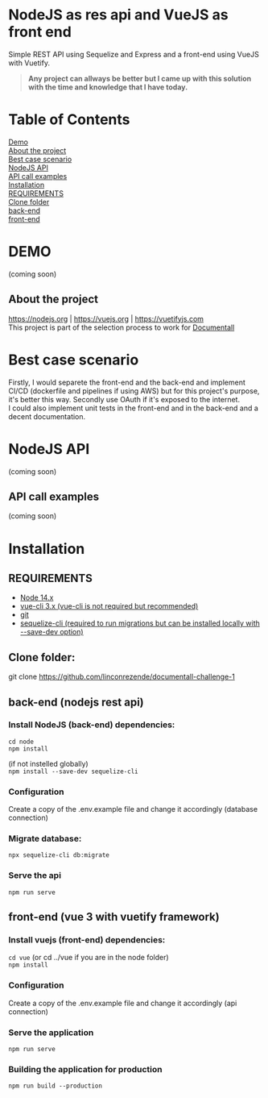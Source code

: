# NodeJS as res api and VueJS as front end
Simple REST API using Sequelize and Express and a front-end using VueJS with Vuetify.
> **Any project can allways be better but I came up with this solution with the time and knowledge that I have today.**

# Table of Contents  
[Demo](#de-mo)  
[About the project](#ABOUT)  
[Best case scenario](#BESTCASE)  
[NodeJS API](#nodeapi)  
[API call examples](#call-examples)  
[Installation](#install-guide)  
[REQUIREMENTS](#require-ments)  
[Clone folder](#CLONE)  
[back-end](#back-end)  
[front-end](#front-end)   

<a name="de-mo"/>

# DEMO
(coming soon)

<a name="ABOUT"/>

## About the project
https://nodejs.org | https://vuejs.org | https://vuetifyjs.com  
This project is part of the selection process to work for [Documentall](https://www.documentall.com.br/)

<a name="BESTCASE"/>

# Best case scenario
Firstly, I would separete the front-end and the back-end and implement CI/CD (dockerfile and pipelines if using AWS) but for this project's purpose, it's better this way. Secondly use OAuth if it's exposed to the internet.  
I could also implement unit tests in the front-end and in the back-end and a decent documentation.

<a name="nodeapi"/>

# NodeJS API
(coming soon)

<a name="call-examples"/>

## API call examples
(coming soon)

<a name="install-guide"/>

# Installation

<a name="require-ments"/>

## REQUIREMENTS
- [Node 14.x](https://nodejs.org/en/)
- [vue-cli 3.x (vue-cli is not required but recommended)](https://v3.vuejs.org/guide/installation.html#release-notes)
- [git](https://git-scm.com/book/en/v2/Getting-Started-Installing-Git)
- [sequelize-cli (required to run migrations but can be installed locally with --save-dev option)](https://sequelize.org/master/manual/migrations.html)

<a name="CLONE"/>

## Clone folder:
git clone https://github.com/linconrezende/documentall-challenge-1

<a name="back-end"/>

## back-end (nodejs rest api)
### Install NodeJS (back-end) dependencies:
`cd node`  
`npm install`  

(if not instelled globally)  
`npm install --save-dev sequelize-cli`  

### Configuration
Create a copy of the .env.example file and change it accordingly (database connection)  

### Migrate database:
`npx sequelize-cli db:migrate`  

### Serve the api
`npm run serve`  



<a name="front-end"/>

## front-end (vue 3 with vuetify framework)
### Install vuejs (front-end) dependencies:
`cd vue`  (or cd ../vue if you are in the node folder)  
`npm install`  

### Configuration
Create a copy of the .env.example file and change it accordingly (api connection)  

### Serve the application
`npm run serve`  

### Building the application for production
`npm run build --production`  
